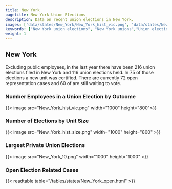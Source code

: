```yaml
---
title: New York
pagetitle: New York Union Elections
description: Data on recent union elections in New York.
images: ['data/states/New_York/New_York_hist_vic.png', 'data/states/New_York/New_York_hist_size.png', 'data/states/New_York/New_York_10.png']
keywords: ["New York union elections", "New York unions","Union elections"]
weight: 1
---
```

##  New York

Excluding public employees, in the last year there have been 216 union elections filed in New York and 116 union elections held. In 75 of those elections a new unit was certified. There are currently 72 open representation cases and 60 of are still waiting to vote.

### Number Employees in a Union Election by Outcome
{{< image src="New_York_hist_vic.png" width="1000" height="800">}}

### Number of Elections by Unit Size
{{< image src="New_York_hist_size.png" width="1000" height="800" >}}

### Largest Private Union Elections
{{< image src="New_York_10.png" width="1000" height="1000"  >}}

### Open Election Related Cases
{{< readtable table="/tables/states/New_York_open.html" >}}

